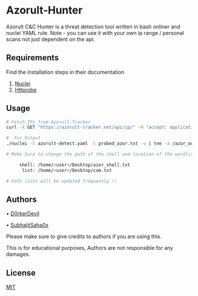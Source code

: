 # Azorult-Hunter

Azorult C&amp;C Hunter is a threat detection tool written in bash onliner and nuclei YAML rule.
Note - you can use it with your own ip range / personal scans not just dependent on the api.

## Requirements

Find the installation steps in their documentation

1. [Nuclei](https://github.com/projectdiscovery/nuclei)
2. [Httprobe](https://github.com/tomnomnom/httprobe)


## Usage

```bash
# Fetch IPs from Azorult-Tracker
curl -X GET "https://azorult-tracker.net/api/ip/" -H "accept: application/json" | tee -a azor.txt; cat azor.txt | grep -Eo '[0-9]{1,3}\.[0-9]{1,3}\.[0-9]{1,3}\.[0-9]{1,3}' | tee -a fil_azor.txt; cat fil_azor.txt | ./httprobe | tee -a probed_azor.txt

#  For Output 
./nuclei -t azorult-detect.yaml -l probed_azor.txt -v | tee -a /azor_out.txt

# Make Sure to change the path of the shell and location of the wordlist in the .yaml file

     shell: /home/<user>/Desktop/azor_shell.txt
      list: /home/<user>/Desktop/com.txt      

# Path lists will be updated frequently !!
```

## Authors
• [D0rkerDevil](https://twitter.com/D0rkerDevil) 

• [SubhajitSaha0x](https://www.linkedin.com/in/subhajitsaha0x/)

Please make sure to give credits to authors if you are using this.

 This is for educational purposes, Authors are not responsible for any damages.
 
## License
[MIT](https://choosealicense.com/licenses/mit/)
